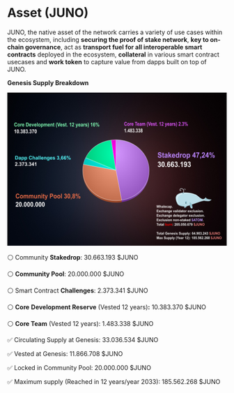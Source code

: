 # Asset \(JUNO\)

JUNO, the native asset of the network carries a variety of use cases within the ecosystem, including **securing the proof of stake network**, **key to on-chain governance**, act as **transport fuel for all interoperable smart contracts** deployed in the ecosystem, **collateral** in various smart contract usecases and **work token** to capture value from dapps built on top of JUNO.

  
**Genesis Supply Breakdown**

![](../../.gitbook/assets/genesis-supply-pie-2-%20%285%29.png)

⚪️ Community **Stakedrop**: 30.663.193 $JUNO

⚪️ **Community Pool**: 20.000.000 $JUNO

⚪️ Smart Contract **Challenges**: 2.373.341 $JUNO

⚪️ **Core** **Development Reserve** \(Vested 12 years\)**:** 10.383.370 $JUNO

⚪️ **Core Team** \(Vested 12 years\): 1.483.338 $JUNO

  
✅ Circulating Supply at Genesis: 33.036.534 $JUNO 

✅ Vested at Genesis: 11.866.708 $JUNO 

✅ Locked in Community Pool: 20.000.000 $JUNO 

✅ Maximum supply \(Reached in 12 years/year 2033\): 185.562.268 $JUNO





